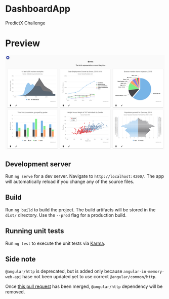 # DashboardApp

PredictX Challenge

# Preview

![Challenge result preview](./SCREENSHOT.png)

## Development server

Run `ng serve` for a dev server. Navigate to `http://localhost:4200/`. The app will automatically reload if you change any of the source files.


## Build

Run `ng build` to build the project. The build artifacts will be stored in the `dist/` directory. Use the `--prod` flag for a production build.

## Running unit tests

Run `ng test` to execute the unit tests via [Karma](https://karma-runner.github.io).


## Side note

`@angular/http` is deprecated, but is added only because `angular-in-memory-web-api` hase not been updated yet to use correct `@angular/common/http`.

Once [this pull request](https://github.com/angular/in-memory-web-api/pull/223) has been merged, `@angular/http` dependency will be removed.
